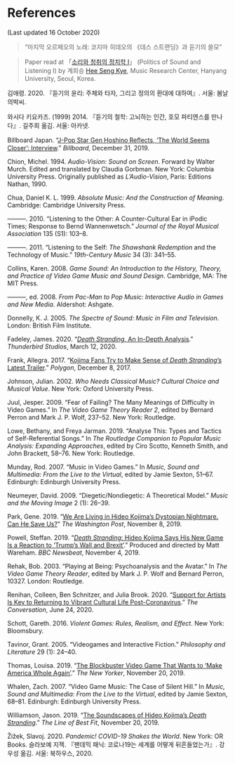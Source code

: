 # References

(Last updated 16 October 2020)

> “마지막 오르페오의 노래: 코지마 히데오의 《데스 스트랜딩》과 듣기의 쓸모”

> Paper read at 「[소리와 청취의 정치학 I](http://mrc.hanyang.ac.kr/politics-sound-listening-i/program/)」 (Politics of Sound and Listening I) by 계희승 [Hee Seng Kye](https://undoingmusicology.com), Music Research Center, Hanyang University, Seoul, Korea.

김애령. 2020. 『듣기의 윤리: 주체와 타자, 그리고 정의의 환대에 대하여』. 서울: 봄날의박씨.

와시다 키요카즈. (1999) 2014. 『듣기의 철학: 고뇌하는 인간, 호모 파티엔스를 만나다』. 길주희 옮김. 서울: 아카넷.

Billboard Japan. “[J-Pop Star Gen Hoshino Reﬂects, ‘The World Seems Closer’: Interview](https://www.billboard.com/index.php/articles/news/international/8547194/japan-gen-hoshino-pop-virus-tour-interview).” *Billboard*, December 31, 2019.

Chion, Michel. 1994. *Audio-Vision: Sound on Screen*. Forward by Walter Murch. Edited and translated by Claudia Gorbman. New York: Columbia University Press. Originally published as *L’Audio-Vision*, Paris: Editions Nathan, 1990.

Chua, Daniel K. L. 1999. *Absolute Music: And the Construction of Meaning*. Cambridge: Cambridge University Press.

———. 2010. “Listening to the Other: A Counter-Cultural Ear in iPodic Times; Response to Bernd Wannenwetsch.” *‌Journal of the Royal Musical Association* 135 (S1): 103–8.

———. 2011. “Listening to the Self: *The Shawshank Redemption* and the Technology of Music.” *19th-Century Music* 34 (3): 341–55.

Collins, Karen. 2008. *Game Sound: An Introduction to the History, Theory, and Practice of Video Game Music and Sound Design*. Cambridge, MA: The MIT Press.

———, ed. 2008. *From Pac-Man to Pop Music: Interactive Audio in Games and New Media*. Aldershot: Ashgate.

Donnelly, K. J. 2005. *The Spectre of Sound: Music in Film and Television*. London: British Film Institute.

Fadeley, James. 2020. “[*Death Stranding*, An In-Depth Analysis](https://tbirdstudios.com/game-reviews/death-stranding-an-in-depth-analysis/).” *Thunderbird Studios*, March 12, 2020.

Frank, Allegra. 2017. “[Kojima Fans Try to Make Sense of *Death Stranding*’s Latest Trailer](https://www.polygon.com/2017/12/8/16752560/death-stranding-new-trailer-2017-theory).” *Polygon*, December 8, 2017.

Johnson, Julian. 2002. *Who Needs Classical Music? Cultural Choice and Musical Value*. New York: Oxford University Press.

Juul, Jesper. 2009. “Fear of Failing? The Many Meanings of Difficulty in Video Games.” In *The Video Game Theory Reader 2*, edited by Bernard Perron and Mark J. P. Wolf, 237–52. New York: Routledge.

Lowe, Bethany, and Freya Jarman. 2019. “Analyse This: Types and Tactics of Self-Referential Songs.” In *The Routledge Companion to Popular Music Analysis: Expanding Approaches*, edited by Ciro Scotto, Kenneth Smith, and John Brackett, 58–76. New York: Routledge.

Munday, Rod. 2007. “Music in Video Games.” In *Music, Sound and Multimedia: From the Live to the Virtual*, edited by Jamie Sexton, 51–67. Edinburgh: Edinburgh University Press.

Neumeyer, David. 2009. “Diegetic/Nondiegetic: A Theoretical Model.” *Music and the Moving Image* 2 (1): 26–39.

Park, Gene. 2019. “[We Are Living in Hideo Kojima’s Dystopian Nightmare. Can He Save Us?](https://www.washingtonpost.com/video-games/2019/11/08/we-are-living-hideo-kojimas-dystopian-nightmare-can-he-save-us/)” *The Washington Post*, November 8, 2019.

Powell, Steffan. 2019. “[*Death Stranding*: Hideo Kojima Says His New Game Is a Reaction to ‘Trump’s Wall and Brexit’](https://www.bbc.com/news/av/newsbeat-50269587).” Produced and directed by Matt Wareham. *BBC Newsbeat*, November 4, 2019.

Rehak, Bob. 2003. “Playing at Being: Psychoanalysis and the Avatar.” In *The Video Game Theory Reader*, edited by Mark J. P. Wolf and Bernard Perron, 10327. London: Routledge.

Renihan, Colleen, Ben Schnitzer, and Julia Brook. 2020. “[Support for Artists Is Key to Returning to Vibrant Cultural Life Post-Coronavirus](https://theconversation.com/support-for-artists-is-key-to-returning-to-vibrant-cultural-life-post-coronavirus-138048).” *The Conversation*, June 24, 2020.

Schott, Gareth. 2016. *Violent Games: Rules, Realism, and Effect*. New York: Bloomsbury.

Tavinor, Grant. 2005. “Videogames and Interactive Fiction.” *Philosophy and Literature* 29 (1): 24–40.

Thomas, Louisa. 2019. “[The Blockbuster Video Game That Wants to ‘Make America Whole Again’](https://www.newyorker.com/sports/sporting-scene/the-blockbuster-video-game-that-wants-to-make-america-whole-again).” *The New Yorker*, November 20, 2019.

Whalen, Zach. 2007. “Video Game Music: The Case of Silent Hill.” In *Music, Sound and Multimedia: From the Live to the Virtual*, edited by Jamie Sexton, 68–81. Edinburgh: Edinburgh University Press.

Williamson, Jason. 2019. “[The Soundscapes of Hideo Kojima’s *Death Stranding*](https://www.thelineofbestﬁt.com/features/articles/death-stranding-hideo-kojima-soundscapes).” *The Line of Best Fit*, November 20, 2019.

Žižek, Slavoj. 2020. *Pandemic! COVID-19 Shakes the World*. New York: OR Books. 슬라보예 지젝. 『팬데믹 패닉: 코로나19는 세계를 어떻게 뒤흔들었는가』. 강우성 옮김. 서울: 북하우스, 2020.